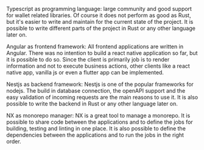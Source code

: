Typescript as programming language: large community and good support for wallet related libraries. Of course it does not perform as good as Rust, but it's easier to write and maintain for the current state of the project. It is possible to write different parts of the project in Rust or any other language later on.

Angular as frontend framework: All frontend applications are written in Angular. There was no intention to build a react native application so far, but it is possible to do so. Since the client is primarily job is to render information and not to execute business actions, other clients like a react native app, vanilla js or even a flutter app can be implemented.

Nestjs as backend framework: Nestjs is one of the popular frameworks for nodejs. The build in database connection, the openAPI support and the easy validation of incoming requests are the main reasons to use it. It is also possible to write the backend in Rust or any other language later on.

NX as monorepo manager: NX is a great tool to manage a monorepo. It is possible to share code between the applications and to define the jobs for building, testing and linting in one place. It is also possible to define the dependencies between the applications and to run the jobs in the right order.
